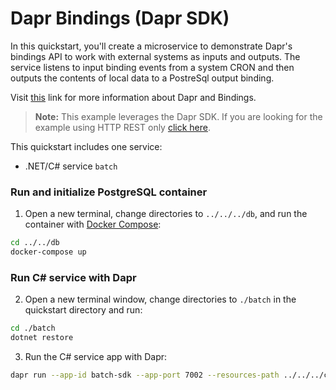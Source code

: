 # Dapr Bindings (Dapr SDK)

In this quickstart, you'll create a microservice to demonstrate Dapr's bindings API to work with external systems as inputs and outputs. The service listens to input binding events from a system CRON and then outputs the contents of local data to a PostreSql output binding. 

Visit [this](https://docs.dapr.io/developing-applications/building-blocks/bindings/) link for more information about Dapr and Bindings.

> **Note:** This example leverages the Dapr SDK.  If you are looking for the example using HTTP REST only [click here](../http).

This quickstart includes one service:
 
- .NET/C# service `batch`

### Run and initialize PostgreSQL container

1. Open a new terminal, change directories to `../../../db`, and run the container with [Docker Compose](https://docs.docker.com/compose/): 

<!-- STEP
name: Run and initialize PostgreSQL container
expected_return_code:
background: true
sleep: 60
timeout_seconds: 300
-->

```bash
cd ../../db
docker-compose up
```

<!-- END_STEP -->

### Run C# service with Dapr

2. Open a new terminal window, change directories to `./batch` in the quickstart directory and run: 

<!-- STEP
name: Install C# dependencies
-->

```bash
cd ./batch
dotnet restore
```

<!-- END_STEP -->
3. Run the C# service app with Dapr: 

<!-- STEP
name: Run batch-sdk service
working_dir: ./batch
expected_stdout_lines:
  - '== APP == insert into orders (orderid, customer, price) values (1, ''John Smith'', 100.32)'
  - '== APP == insert into orders (orderid, customer, price) values (2, ''Jane Bond'', 15.4)'
  - '== APP == insert into orders (orderid, customer, price) values (3, ''Tony James'', 35.56)'
  - '== APP == Finished processing batch'
expected_stderr_lines:
output_match_mode: substring
sleep: 11
timeout_seconds: 30
-->
    
```bash
dapr run --app-id batch-sdk --app-port 7002 --resources-path ../../../components -- dotnet run
```

<!-- END_STEP -->
